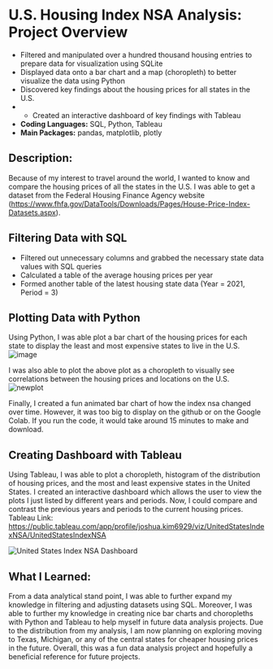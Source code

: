 # U.S. Housing Index NSA Analysis: Project Overview
* Filtered and manipulated over a hundred thousand housing entries to prepare
data for visualization using SQLite
* Displayed data onto a bar chart and a map (choropleth) to better visualize
the data using Python
* Discovered key findings about the housing prices for all states in the U.S.
* * Created an interactive dashboard of key findings with Tableau
* **Coding Languages:** SQL, Python, Tableau
* **Main Packages:** pandas, matplotlib, plotly


## Description:
Because of my interest to travel around the world, I wanted to know and compare the housing prices of all the states in the U.S. I was able to get a dataset from the Federal Housing Finance Agency website (https://www.fhfa.gov/DataTools/Downloads/Pages/House-Price-Index-Datasets.aspx). 

## Filtering Data with SQL
* Filtered out unnecessary columns and grabbed the necessary state data values with SQL queries
* Calculated a table of the average housing prices per year
* Formed another table of the latest housing state data (Year = 2021, Period = 3)

## Plotting Data with Python
Using Python, I was able plot a bar chart of the housing prices for each state to display the least and most expensive states to live in the U.S.
![image](https://user-images.githubusercontent.com/43764400/147300499-2792d67e-9a8c-4309-ab9c-c159c41f1417.png)

I was also able to plot the above plot as a choropleth to visually see correlations between the housing prices and locations on the U.S.
![newplot](https://user-images.githubusercontent.com/43764400/147300519-3191a742-5bd6-4b61-8106-e367dce76ecd.png)

Finally, I created a fun animated bar chart of how the index nsa changed over time. However, it was too big to display on the github or on the Google Colab. If you run the code, it would take around 15 minutes to make and download. 

## Creating Dashboard with Tableau
Using Tableau, I was able to plot a choropleth, histogram of the distribution of housing prices, and the most and least expensive states in the United States. I created an interactive dashboard which allows the user to view the plots I just listed by different years and periods. Now, I could compare and contrast the previous years and periods to the current housing prices.
Tableau Link: https://public.tableau.com/app/profile/joshua.kim6929/viz/UnitedStatesIndexNSA/UnitedStatesIndexNSA

![United States Index NSA Dashboard](https://user-images.githubusercontent.com/43764400/150911568-6848464b-e888-4d12-95d2-baf4edef3982.png)


## What I Learned:
From a data analytical stand point, I was able to further expand my knowledge in filtering and adjusting datasets using SQL. Moreover, I was able to further my knowledge in creating nice bar charts and choropleths with Python and Tableau to help myself in future data analysis projects. Due to the distribution from my analysis, I am now planning on exploring moving to Texas, Michigan, or any of the central states for cheaper housing prices in the future. Overall, this was a fun data analysis project and hopefully a beneficial reference for future projects.
